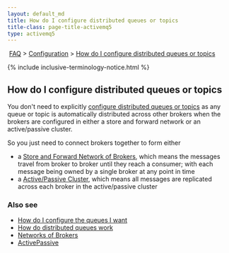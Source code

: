 ```yaml
---
layout: default_md
title: How do I configure distributed queues or topics 
title-class: page-title-activemq5
type: activemq5
---
```


 [FAQ](faq) > [Configuration](configuration) > [How do I configure distributed queues or topics](how-do-i-configure-distributed-queues-or-topics)

{% include inclusive-terminology-notice.html %}

How do I configure distributed queues or topics
-----------------------------------------------

You don't need to explicitly [configure distributed queues or topics](how-do-i-configure-the-queues-i-want) as any queue or topic is automatically distributed across other brokers when the brokers are configured in either a store and forward network or an active/passive cluster.

So you just need to connect brokers together to form either

*   a [Store and Forward Network of Brokers](networks-of-brokers), which means the messages travel from broker to broker until they reach a consumer; with each message being owned by a single broker at any point in time
*   a [Active/Passive Cluster](activepassive), which means all messages are replicated across each broker in the active/passive cluster

### Also see

*   [How do I configure the queues I want](how-do-i-configure-the-queues-i-want)
*   [How do distributed queues work](how-do-distributed-queues-work)
*   [Networks of Brokers](networks-of-brokers)
*   [ActivePassive](activepassive)


